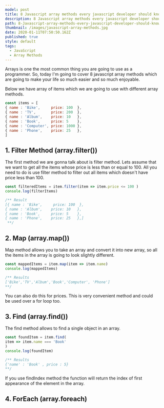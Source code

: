 ```yaml
---
model: post
title: 8 Javascript array methods every javascript developer should know!
description: 8 Javascript array methods every javascript developer should know!
path: 8-Javascript-array-methods-every-javascript-developer-should-know
thumbnail: /images/javascript-array-methods.jpg
date: 2020-01-11T07:50:50.162Z
published: true
style: default
tags:
  - JavaScript
  - Array Methods
---
```

 Arrays is one the most common thing you are going to use as a programmer. So, today I'm going to cover 8 javascript array methods which are going to make your life so much easier and so much enjoyable.

Below  we have array of items which we are going to use with different array methods.

```js
const items = [
{ name : 'Bike',     price: 100  },
{ name : 'TV',       price: 200  },
{ name : 'Album',    price: 10   },
{ name : 'Book',     price: 5    },
{ name : 'Computer', price: 1000 },
{ name : 'Phone',    price: 25   },
]
```

## 1. Filter Method (array.filter())

The first method we are gonna talk about is filter method. Lets assume that we want to get all the items whose price is less than or equal to 100. All you need to do is use filter method to filter out all items which doesn't have price less than 100.

```js
const filteredItems = item.filter(item => item.price <= 100 )
console.log(filterItems)

/** Result
[{ name : 'Bike',     price: 100  },
{ name : 'Album',    price: 10   },
{ name : 'Book',     price: 5    },
{ name : 'Phone',    price: 25   },]
 **/
```

## 2. Map (array.map()) 

Map method allows you to take an array and convert it into new array, so all the items in the array is going to look slightly different.

```js
const mappedItems = item.map(item => item.name)
console.log(mappedItems)

/** Results
['Bike','TV','Album','Book','Computer', 'Phone']
**/
```

You can also do this for prices. This is very convenient method and could be used over a for loop too.

## 3. Find (array.find()) 

The find method allows to find a single object in an array.

```js
const foundItem = item.find(
item => item.name === 'Book'
)
console.log(foundItem)

/** Results
{'name' : 'Book' , price : 5}
**/
```

If you use findIndex method the function will return the index of first appearance of the element in the array.

## 4. ForEach (array.foreach)
